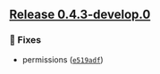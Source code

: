 ## [Release 0.4.3-develop.0](https://github.com/owlot/svc-storage/releases/tag/v0.4.3-develop.0)

### 🐛 Fixes

- permissions ([`e519adf`](https://github.com/owlot/svc-storage/commit/e519adf8462f70bcda1e17f35877d278573abd8c))

